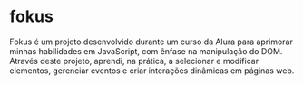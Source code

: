 # fokus
Fokus é um projeto desenvolvido durante um curso da Alura para aprimorar minhas habilidades em JavaScript, com ênfase na manipulação do DOM. Através deste projeto, aprendi, na prática, a selecionar e modificar elementos, gerenciar eventos e criar interações dinâmicas em páginas web.

